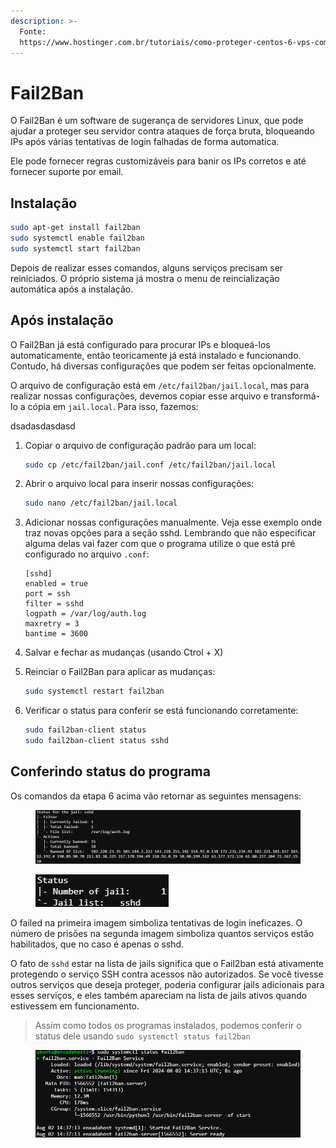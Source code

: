 ```yaml
---
description: >-
  Fonte:
  https://www.hostinger.com.br/tutoriais/como-proteger-centos-6-vps-com-fail2ban
---
```


# Fail2Ban

O Fail2Ban é um software de sugerança de servidores Linux, que pode ajudar a proteger seu servidor contra ataques de força bruta, bloqueando IPs após várias tentativas de login falhadas de forma automatica.

Ele pode fornecer regras customizáveis para banir os IPs corretos e até fornecer suporte por email.

## Instalação

```bash
sudo apt-get install fail2ban
sudo systemctl enable fail2ban
sudo systemctl start fail2ban
```

Depois de realizar esses comandos, alguns serviços precisam ser reiniciados. O próprio sistema já mostra o menu de reincialização automática após a instalação.

## Após instalação

O Fail2Ban já está configurado para procurar IPs e bloqueá-los automaticamente, então teoricamente já está instalado e funcionando. Contudo, há diversas configurações que podem ser feitas opcionalmente.

O arquivo de configuração está em `/etc/fail2ban/jail.local`, mas para realizar nossas configurações, devemos copiar esse arquivo e transformá-lo a cópia em `jail.local`. Para isso, fazemos:



dsadasdasdasd

1.  Copiar o arquivo de configuração padrão para um local:

    ```sh
    sudo cp /etc/fail2ban/jail.conf /etc/fail2ban/jail.local
    ```
2.  Abrir o arquivo local para inserir nossas configurações:

    ```sh
    sudo nano /etc/fail2ban/jail.local
    ```
3.  Adicionar nossas configurações manualmente. Veja esse exemplo onde traz novas opções para a seção sshd. Lembrando que não especificar alguma delas vai fazer com que o programa utilize o que está pré configurado no arquivo `.conf`:

    ```
    [sshd]
    enabled = true
    port = ssh
    filter = sshd
    logpath = /var/log/auth.log
    maxretry = 3
    bantime = 3600
    ```
4. Salvar e fechar as mudanças (usando Ctrol + X)
5.  Reinciar o Fail2Ban para aplicar as mudanças:

    ```sh
    sudo systemctl restart fail2ban
    ```
6.  Verificar o status para conferir se está funcionando corretamente:

    ```sh
    sudo fail2ban-client status
    sudo fail2ban-client status sshd
    ```

## Conferindo status do programa

Os comandos da etapa 6 acima vão retornar as seguintes mensagens:

<figure><img src="../../../.gitbook/assets/historico do fail2ban.png" alt=""><figcaption></figcaption></figure>

<figure><img src="../../../.gitbook/assets/fail2ban protegendo sshd.png" alt=""><figcaption></figcaption></figure>

O failed na primeira imagem simboliza tentativas de login ineficazes. O número de prisões na segunda imagem simboliza quantos serviços estão habilitados, que no caso é apenas o sshd.

O fato de `sshd` estar na lista de jails significa que o Fail2ban está ativamente protegendo o serviço SSH contra acessos não autorizados. Se você tivesse outros serviços que deseja proteger, poderia configurar jails adicionais para esses serviços, e eles também apareciam na lista de jails ativos quando estivessem em funcionamento.

> Assim como todos os programas instalados, podemos conferir o status dele usando `sudo systemctl status fail2ban`

<figure><img src="../../../.gitbook/assets/status do fail2ban.png" alt=""><figcaption></figcaption></figure>
